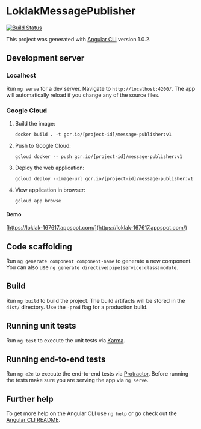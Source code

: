 # LoklakMessagePublisher
[![Build Status](https://travis-ci.org/SarishiNoHara/messge-publisher.svg?branch=master)](https://travis-ci.org/SarishiNoHara/messge-publisher)

This project was generated with [Angular CLI](https://github.com/angular/ngular-cli) version 1.0.2.

## Development server
### Localhost
Run `ng serve` for a dev server. Navigate to `http://localhost:4200/`. The app will automatically reload if you change any of the source files.

### Google Cloud

1. Build the image:

    `docker build . -t gcr.io/[project-id]/message-publisher:v1`

2. Push to Google Cloud:

    `gcloud docker -- push gcr.io/[project-id]/message-publisher:v1`

3. Deploy the web application:

    `gcloud deploy --image-url gcr.io/[project-id]/message-publisher:v1`

4. View application in browser:

    `gcloud app browse`
#### Demo
[https://loklak-167617.appspot.com/](https://loklak-167617.appspot.com/)


## Code scaffolding

Run `ng generate component component-name` to generate a new component. You can also use `ng generate directive|pipe|service|class|module`.

## Build

Run `ng build` to build the project. The build artifacts will be stored in the `dist/` directory. Use the `-prod` flag for a production build.

## Running unit tests

Run `ng test` to execute the unit tests via [Karma](https://karma-runner.github.io).

## Running end-to-end tests

Run `ng e2e` to execute the end-to-end tests via [Protractor](http://www.protractortest.org/).
Before running the tests make sure you are serving the app via `ng serve`.

## Further help

To get more help on the Angular CLI use `ng help` or go check out the [Angular CLI README](https://github.com/angular/angular-cli/blob/master/README.md).
